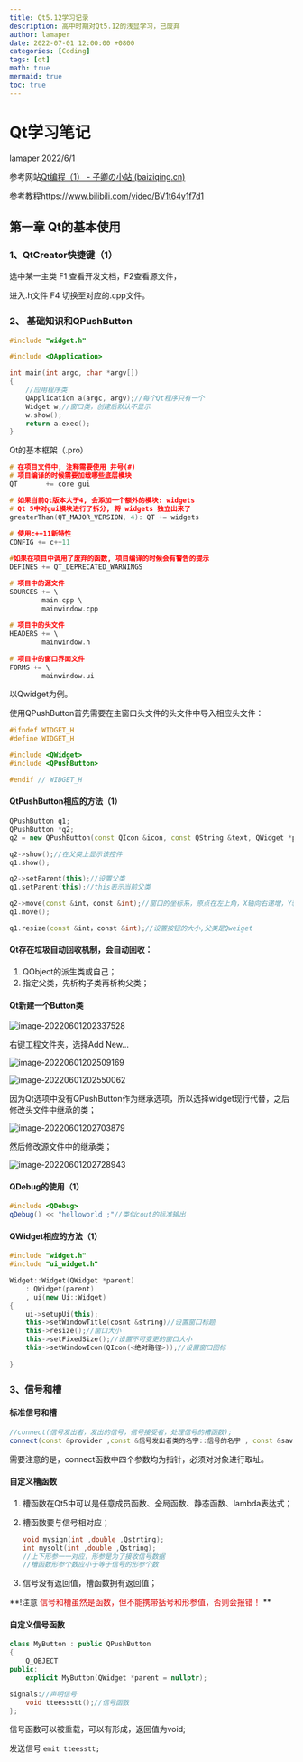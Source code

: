 ```yaml
---
title: Qt5.12学习记录
description: 高中时期对Qt5.12的浅显学习，已废弃
author: lamaper
date: 2022-07-01 12:00:00 +0800
categories: [Coding]
tags: [qt]
math: true
mermaid: true
toc: true 
---
```


# Qt学习笔记

lamaper  2022/6/1

参考网站[Qt编程（1） - 子卿の小站 (baiziqing.cn)](http://www.baiziqing.cn/index.php/archives/26/)

参考教程https://www.bilibili.com/video/BV1t64y1f7d1

## 第一章 Qt的基本使用

### 1、QtCreator快捷键（1）

选中某一主类 F1 查看开发文档，F2查看源文件，

进入.h文件 F4 切换至对应的.cpp文件。

### 2、 基础知识和QPushButton

```c++
#include "widget.h"

#include <QApplication>

int main(int argc, char *argv[])
{
    //应用程序类
    QApplication a(argc, argv);//每个Qt程序只有一个
    Widget w;//窗口类，创建后默认不显示
    w.show();
    return a.exec();
}

```

Qt的基本框架（.pro）

```c++
# 在项目文件中, 注释需要使用 井号(#)
# 项目编译的时候需要加载哪些底层模块
QT       += core gui 

# 如果当前Qt版本大于4, 会添加一个额外的模块: widgets
# Qt 5中对gui模块进行了拆分, 将 widgets 独立出来了
greaterThan(QT_MAJOR_VERSION, 4): QT += widgets
   
# 使用c++11新特性
CONFIG += c++11

#如果在项目中调用了废弃的函数, 项目编译的时候会有警告的提示  
DEFINES += QT_DEPRECATED_WARNINGS

# 项目中的源文件
SOURCES += \
        main.cpp \
        mainwindow.cpp
  
# 项目中的头文件
HEADERS += \
        mainwindow.h
  
# 项目中的窗口界面文件
FORMS += \
        mainwindow.ui
```

以Qwidget为例。

使用QPushButton首先需要在主窗口头文件的头文件中导入相应头文件：

```c++
#ifndef WIDGET_H
#define WIDGET_H

#include <QWidget>
#include <QPushButton>

#endif // WIDGET_H
```

#### QtPushButton相应的方法（1）

```c++
QPushButton q1;
QPushButton *q2;
q2 = new QPushButton(const QIcon &icon, const QString &text, QWidget *parent = nullptr);//(按钮图标, 按钮上显示的文字, QWidget类型的父类-表示q2依附于某类)

q2->show();//在父类上显示该控件
q1.show();

q2->setParent(this);//设置父类
q1.setParent(this);//this表示当前父类

q2->move(const &int，const &int);//窗口的坐标系，原点在左上角，X轴向右递增，Y轴向下递增，理论上不存在负轴
q1.move();

q1.resize(const &int，const &int);//设置按钮的大小,父类是Qweiget
```

#### Qt存在垃圾自动回收机制，会自动回收：

1. QObject的派生类或自己；
2. 指定父类，先析构子类再析构父类；

#### Qt新建一个Button类

![image-20220601202337528](E:\lamaper\QtNote\image-20220601202337528.png)

右键工程文件夹，选择Add New...

![image-20220601202509169](E:\lamaper\QtNote\image-20220601202509169.png)

![image-20220601202550062](E:\lamaper\QtNote\image-20220601202550062.png)

因为Qt选项中没有QPushButton作为继承选项，所以选择widget现行代替，之后修改头文件中继承的类；

![image-20220601202703879](E:\lamaper\QtNote\image-20220601202703879.png)

然后修改源文件中的继承类；

![image-20220601202728943](E:\lamaper\QtNote\image-20220601202728943.png)

#### QDebug的使用（1）

```c++
#include <QDebug>
qDebug() << "helloworld ;"//类似cout的标准输出
```

#### QWidget相应的方法（1）

```c++
#include "widget.h"
#include "ui_widget.h"

Widget::Widget(QWidget *parent)
    : QWidget(parent)
    , ui(new Ui::Widget)
{
    ui->setupUi(this);
    this->setWindowTitle(cosnt &string)//设置窗口标题
    this->resize();//窗口大小
    this->setFixedSize();//设置不可变更的窗口大小
    this->setWindowIcon(QIcon(<绝对路径>));//设置窗口图标
    
}

```

### 3、信号和槽

#### 标准信号和槽

```c++
//connect(信号发出者，发出的信号，信号接受者，处理信号的槽函数);
connect(const &provider ,const &信号发出者类的名字::信号的名字 , const &saver , &处理信号者类的名字::槽的名字);
```

需要注意的是，connect函数中四个参数均为指针，必须对对象进行取址。

#### 自定义槽函数

1. 槽函数在Qt5中可以是任意成员函数、全局函数、静态函数、lambda表达式；

2. 槽函数要与信号相对应；

   ```c++
   void mysign(int ,double ,Qstrting);
   int mysolt(int ,double ,Qstring);
   //上下形参一一对应，形参是为了接收信号数据
   //槽函数形参个数应小于等于信号的形参个数
   ```

3. 信号没有返回值，槽函数拥有返回值；

**!注意<font color="#dd0000"> 信号和槽虽然是函数，但不能携带括号和形参值，否则会报错！</font> **

#### 自定义信号函数

```c++
class MyButton : public QPushButton
{
    Q_OBJECT
public:
    explicit MyButton(QWidget *parent = nullptr);

signals://声明信号
    void tteessstt();//信号函数
};
```

信号函数可以被重载，可以有形成，返回值为void;

发送信号 `emit tteesstt;`

